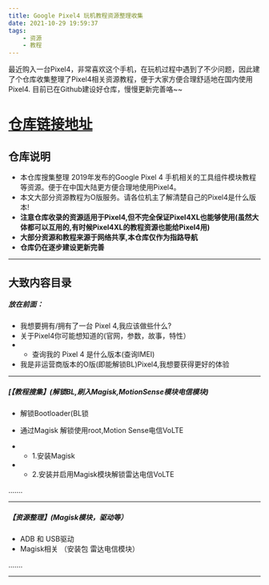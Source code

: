 ```yaml
---
title: Google Pixel4 玩机教程资源整理收集
date: 2021-10-29 19:59:37
tags: 
    - 资源
    - 教程
---
```


最近购入一台Pixel4，非常喜欢这个手机，在玩机过程中遇到了不少问题，因此建了个仓库收集整理了Pixel4相关资源教程，便于大家方便合理舒适地在国内使用Pixel4.
目前已在Github建设好仓库，慢慢更新完善咯~~

# [仓库链接地址](https://github.com/HK560/Pixel4ToolsInChina)

## 仓库说明
- 本仓库搜集整理 2019年发布的Google Pixel 4 手机相关的工具组件模块教程等资源。便于在中国大陆更方便合理地使用Pixel4。
- 本文大部分资源教程为O版服务。请各位机主了解清楚自己的Pixel4是什么版本!
- **注意仓库收录的资源适用于Pixel4,但不完全保证Pixel4XL也能够使用(虽然大体都可以互用的,有时候Pixel4XL的教程资源也能给Pixel4用)**
- **大部分资源和教程来源于网络共享,本仓库仅作为指路导航**
- **仓库仍在逐步建设更新完善**


-----


## 大致内容目录
#####  放在前面：
- 我想要拥有/拥有了一台 Pixel 4,我应该做些什么?
- 关于Pixel4你可能想知道的(官网，参数，故事，特性）
- - 查询我的 Pixel 4 是什么版本(查询IMEI)
- 我是非运营商版本的O版(即能解锁BL)Pixel4,我想要获得更好的体验

-----


##### [【**教程搜集**】(解锁BL,刷入Magisk,MotionSense模块电信模块)

- 解锁Bootloader(BL锁

- 通过Magisk 解锁使用root,Motion Sense电信VoLTE
- - 1.安装Magisk
- - 2.安装并启用Magisk模块解锁雷达电信VoLTE

.......


-----
##### 【**资源整理**】(Magisk模块，驱动等）
- ADB 和 USB驱动
- Magisk相关 （安装包 雷达电信模块）

.......

------
